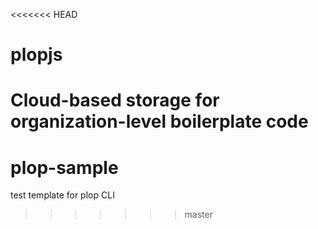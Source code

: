 <<<<<<< HEAD
# plopjs
Cloud-based storage for organization-level boilerplate code
=======
# plop-sample
test template for plop CLI
>>>>>>> master
